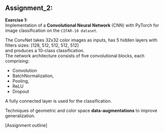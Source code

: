 ## Assignment_2: 

**Exercise 1:**\
Implementation of a **Convolutional Neural Network** (CNN) with PyTorch for image classification on the `CIFAR-10 dataset`.

The ConvNet takes 32x32 color images as inputs, has 5 hidden layers with filters sizes: [128, 512, 512, 512, 512] \
and produces a 10-class classification.\
The network architecture consists of five convolutional blocks, each comprising:

- Convolution
- BatchNormalization,
- Pooling,
- ReLU
- Dropout
  
A fully connected layer is used for the classification.

Techniques of geometric and color space **data-augmentations** to improve generalization.

[Assignment outline]
